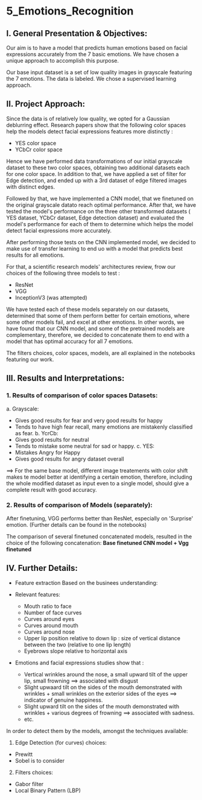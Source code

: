 # 5_Emotions_Recognition

## I. General Presentation & Objectives:
Our aim is to have a model that predicts human emotions based on facial expressions accurately from the 7 basic emotions. We have chosen a unique approach to accomplish this purpose.

Our base input dataset is a set of low quality images in grayscale featuring the 7 emotions. The data is labeled. We chose a supervised learning approach.

## II. Project Approach:
Since the data is of relatively low quality, we opted for a Gaussian deblurring effect. 
Research papers show that the following color spaces help the models detect facial expressions features more distinctly : 
- YES color space
- YCbCr color space

Hence we have performed data transformations of our initial grayscale dataset to these two color spaces, obtaining two additional datasets each for one color space.
In addition to that, we have applied a set of filter for Edge detection, and ended up with a 3rd dataset of edge filtered images with distinct edges.

Followed by that, we have implemented a CNN model, that we finetuned on the original grayscale datato reach optimal performance. After that, we have tested the model's performance on the three other transformed datasets ( YES dataset, YCbCr dataset, Edge detection dataset) and evaluated the model's performance for each of them to determine which helps the model detect facial expressions more accurately.

After performing those tests on the CNN implemented model, we decided to make use of transfer learning to end uo with a model that predicts best results for all emotions.

For that, a scientific research models' architectures review, frow our choices of the following three models to test : 
- ResNet
- VGG
- InceptionV3 (was attempted)

We have tested each of these models separately on our datasets, determined that some of them perform better for certain emotions, where some other models fail, and excel at other emotions. In other words, we have found that our CNN model, and some of the pretrained models are complementary, therefore, we decided to concatenate them to end with a model that has optimal accuracy for all 7 emotions.

The filters choices, color spaces, models, are all explained in the notebooks featuring our work.

## III. Results and Interpretations:
### 1. Results of comparison of color spaces Datasets:
a. Grayscale:
- Gives good results for fear and very good results for happy
- Tends to have high fear recall, many emotions are mistakenly classified as fear.
b. YcrCb:
- Gives good results for neutral
- Tends to mistake some neutral for sad or happy.
c. YES:
- Mistakes Angry for Happy
- Gives good results for angry dataset overall
  
==> For the same base model, different image treatements with color shift makes te model better at identifying a certain emotion, therefore, including the whole modified dataset as input even to a single model, should give a complete result with good accuracy.

### 2. Results of comparison of Models (separately):
After finetuning, VGG performs better than ResNet, especially on 'Surprise' emotion. (Further details can be found in the notebooks)

The comparison of several finetuned concatenated models, resulted in the choice of the following concatenation: 
**Base finetuned CNN model + Vgg finetuned**


## IV. Further Details:
- Feature extraction
Based on the businees understanding:

- Relevant features:
  - Mouth ratio to face
  - Number of face curves
  - Curves around eyes
  - Curves around mouth
  - Curves around nose
  - Upper lip position relative to down lip : size of vertical distance between the two (relative to one lip length)
  - Eyebrows slope relative to horizontal axis

- Emotions and facial expressions studies show that :     
  - Vertical wrinkles around the nose, a small upward tilt of the upper lip, small frowning ==> associated with disgust
  - Slight upwaard tilt on the sides of the mouth demonstrated with wrinkles + small wrinkles on the exterior sides of the eyes ==> indicator of genuine happiness.
  - Slight upward tilt on the sides of the mouth demonstrated with wrinkles + various degrees of frowning ==> associated with sadness.
  - etc.

In order to detect them by the models, amongst the techniques available:

1. Edge Detection (for curves) choices:
  - Prewitt
  - Sobel is to consider

2. Filters choices:
  - Gabor filter
  - Local Binary Pattern (LBP)


